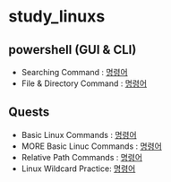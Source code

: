 # study_linuxs
## powershell (GUI & CLI)
- Searching Command : [명령어](codes/10_powershells.sh)
- File & Directory Command : [명령어](codes/20_control_file_fir_powershells.sh)


## Quests
- Basic Linux Commands : [명령어](/codes/quests/10_basic_linux_commands.md)
- MORE Basic Linuc Commands : [명령어](/codes/quests/10_basic_more_linux_commands.md)
- Relative Path Commands : [명령어](/codes/quests/30_relative_path_commands.md)
- Linux Wildcard Practice: [명령어](/codes/quests/40_linux_wildcard_practice.md)